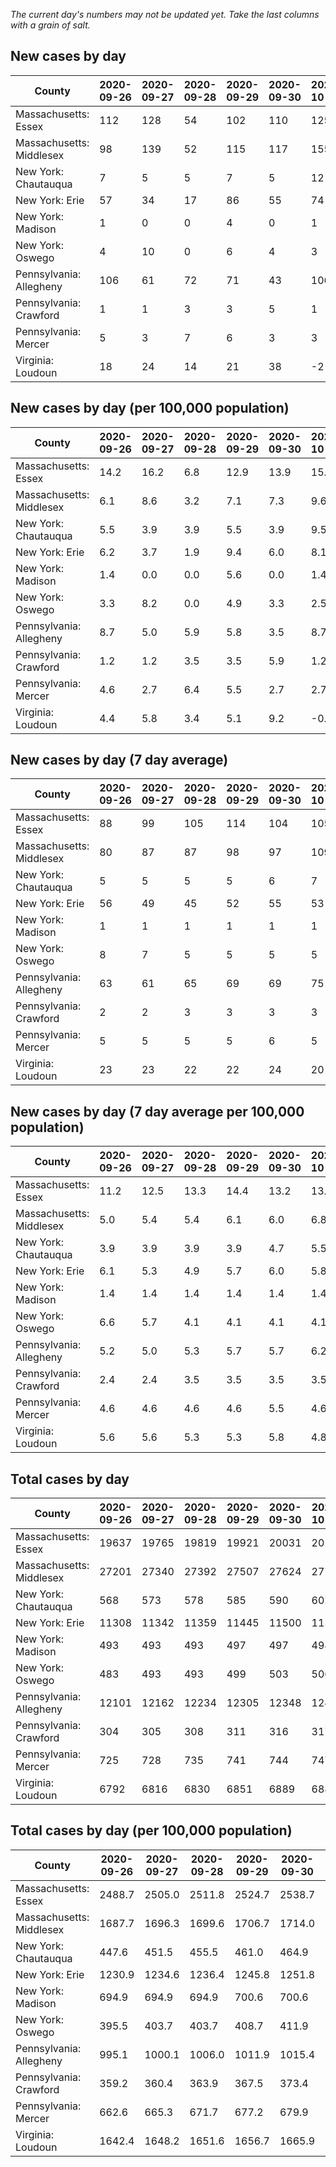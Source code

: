 _The current day's numbers may not be updated yet. Take the last columns with a grain of salt._
## New cases by day

| County | 2020-09-26 | 2020-09-27 | 2020-09-28 | 2020-09-29 | 2020-09-30 | 2020-10-01 | 2020-10-02 |
| --- | --- | --- | --- | --- | --- | --- | --- |
| Massachusetts: Essex | 112 | 128 | 54 | 102 | 110 | 125 |  |
| Massachusetts: Middlesex | 98 | 139 | 52 | 115 | 117 | 155 |  |
| New York: Chautauqua | 7 | 5 | 5 | 7 | 5 | 12 | 2 |
| New York: Erie | 57 | 34 | 17 | 86 | 55 | 74 | 63 |
| New York: Madison | 1 | 0 | 0 | 4 | 0 | 1 | 3 |
| New York: Oswego | 4 | 10 | 0 | 6 | 4 | 3 | 8 |
| Pennsylvania: Allegheny | 106 | 61 | 72 | 71 | 43 | 106 | 73 |
| Pennsylvania: Crawford | 1 | 1 | 3 | 3 | 5 | 1 | 4 |
| Pennsylvania: Mercer | 5 | 3 | 7 | 6 | 3 | 3 | 10 |
| Virginia: Loudoun | 18 | 24 | 14 | 21 | 38 | -2 | 29 |

## New cases by day (per 100,000 population)

| County | 2020-09-26 | 2020-09-27 | 2020-09-28 | 2020-09-29 | 2020-09-30 | 2020-10-01 | 2020-10-02 |
| --- | --- | --- | --- | --- | --- | --- | --- |
| Massachusetts: Essex | 14.2 | 16.2 | 6.8 | 12.9 | 13.9 | 15.8 |  |
| Massachusetts: Middlesex | 6.1 | 8.6 | 3.2 | 7.1 | 7.3 | 9.6 |  |
| New York: Chautauqua | 5.5 | 3.9 | 3.9 | 5.5 | 3.9 | 9.5 | 1.6 |
| New York: Erie | 6.2 | 3.7 | 1.9 | 9.4 | 6.0 | 8.1 | 6.9 |
| New York: Madison | 1.4 | 0.0 | 0.0 | 5.6 | 0.0 | 1.4 | 4.2 |
| New York: Oswego | 3.3 | 8.2 | 0.0 | 4.9 | 3.3 | 2.5 | 6.6 |
| Pennsylvania: Allegheny | 8.7 | 5.0 | 5.9 | 5.8 | 3.5 | 8.7 | 6.0 |
| Pennsylvania: Crawford | 1.2 | 1.2 | 3.5 | 3.5 | 5.9 | 1.2 | 4.7 |
| Pennsylvania: Mercer | 4.6 | 2.7 | 6.4 | 5.5 | 2.7 | 2.7 | 9.1 |
| Virginia: Loudoun | 4.4 | 5.8 | 3.4 | 5.1 | 9.2 | -0.5 | 7.0 |

## New cases by day (7 day average)

| County | 2020-09-26 | 2020-09-27 | 2020-09-28 | 2020-09-29 | 2020-09-30 | 2020-10-01 | 2020-10-02 |
| --- | --- | --- | --- | --- | --- | --- | --- |
| Massachusetts: Essex | 88 | 99 | 105 | 114 | 104 | 105 |  |
| Massachusetts: Middlesex | 80 | 87 | 87 | 98 | 97 | 109 |  |
| New York: Chautauqua | 5 | 5 | 5 | 5 | 6 | 7 | 6 |
| New York: Erie | 56 | 49 | 45 | 52 | 55 | 53 | 55 |
| New York: Madison | 1 | 1 | 1 | 1 | 1 | 1 | 1 |
| New York: Oswego | 8 | 7 | 5 | 5 | 5 | 5 | 5 |
| Pennsylvania: Allegheny | 63 | 61 | 65 | 69 | 69 | 75 | 76 |
| Pennsylvania: Crawford | 2 | 2 | 3 | 3 | 3 | 3 | 3 |
| Pennsylvania: Mercer | 5 | 5 | 5 | 5 | 6 | 5 | 5 |
| Virginia: Loudoun | 23 | 23 | 22 | 22 | 24 | 20 | 20 |

## New cases by day (7 day average per 100,000 population)

| County | 2020-09-26 | 2020-09-27 | 2020-09-28 | 2020-09-29 | 2020-09-30 | 2020-10-01 | 2020-10-02 |
| --- | --- | --- | --- | --- | --- | --- | --- |
| Massachusetts: Essex | 11.2 | 12.5 | 13.3 | 14.4 | 13.2 | 13.3 |  |
| Massachusetts: Middlesex | 5.0 | 5.4 | 5.4 | 6.1 | 6.0 | 6.8 |  |
| New York: Chautauqua | 3.9 | 3.9 | 3.9 | 3.9 | 4.7 | 5.5 | 4.7 |
| New York: Erie | 6.1 | 5.3 | 4.9 | 5.7 | 6.0 | 5.8 | 6.0 |
| New York: Madison | 1.4 | 1.4 | 1.4 | 1.4 | 1.4 | 1.4 | 1.4 |
| New York: Oswego | 6.6 | 5.7 | 4.1 | 4.1 | 4.1 | 4.1 | 4.1 |
| Pennsylvania: Allegheny | 5.2 | 5.0 | 5.3 | 5.7 | 5.7 | 6.2 | 6.2 |
| Pennsylvania: Crawford | 2.4 | 2.4 | 3.5 | 3.5 | 3.5 | 3.5 | 3.5 |
| Pennsylvania: Mercer | 4.6 | 4.6 | 4.6 | 4.6 | 5.5 | 4.6 | 4.6 |
| Virginia: Loudoun | 5.6 | 5.6 | 5.3 | 5.3 | 5.8 | 4.8 | 4.8 |

## Total cases by day

| County | 2020-09-26 | 2020-09-27 | 2020-09-28 | 2020-09-29 | 2020-09-30 | 2020-10-01 | 2020-10-02 |
| --- | --- | --- | --- | --- | --- | --- | --- |
| Massachusetts: Essex | 19637 | 19765 | 19819 | 19921 | 20031 | 20156 |  |
| Massachusetts: Middlesex | 27201 | 27340 | 27392 | 27507 | 27624 | 27779 |  |
| New York: Chautauqua | 568 | 573 | 578 | 585 | 590 | 602 | 604 |
| New York: Erie | 11308 | 11342 | 11359 | 11445 | 11500 | 11574 | 11637 |
| New York: Madison | 493 | 493 | 493 | 497 | 497 | 498 | 501 |
| New York: Oswego | 483 | 493 | 493 | 499 | 503 | 506 | 514 |
| Pennsylvania: Allegheny | 12101 | 12162 | 12234 | 12305 | 12348 | 12454 | 12527 |
| Pennsylvania: Crawford | 304 | 305 | 308 | 311 | 316 | 317 | 321 |
| Pennsylvania: Mercer | 725 | 728 | 735 | 741 | 744 | 747 | 757 |
| Virginia: Loudoun | 6792 | 6816 | 6830 | 6851 | 6889 | 6887 | 6916 |

## Total cases by day (per 100,000 population)

| County | 2020-09-26 | 2020-09-27 | 2020-09-28 | 2020-09-29 | 2020-09-30 | 2020-10-01 | 2020-10-02 |
| --- | --- | --- | --- | --- | --- | --- | --- |
| Massachusetts: Essex | 2488.7 | 2505.0 | 2511.8 | 2524.7 | 2538.7 | 2554.5 |  |
| Massachusetts: Middlesex | 1687.7 | 1696.3 | 1699.6 | 1706.7 | 1714.0 | 1723.6 |  |
| New York: Chautauqua | 447.6 | 451.5 | 455.5 | 461.0 | 464.9 | 474.4 | 476.0 |
| New York: Erie | 1230.9 | 1234.6 | 1236.4 | 1245.8 | 1251.8 | 1259.8 | 1266.7 |
| New York: Madison | 694.9 | 694.9 | 694.9 | 700.6 | 700.6 | 702.0 | 706.2 |
| New York: Oswego | 395.5 | 403.7 | 403.7 | 408.7 | 411.9 | 414.4 | 420.9 |
| Pennsylvania: Allegheny | 995.1 | 1000.1 | 1006.0 | 1011.9 | 1015.4 | 1024.1 | 1030.1 |
| Pennsylvania: Crawford | 359.2 | 360.4 | 363.9 | 367.5 | 373.4 | 374.6 | 379.3 |
| Pennsylvania: Mercer | 662.6 | 665.3 | 671.7 | 677.2 | 679.9 | 682.7 | 691.8 |
| Virginia: Loudoun | 1642.4 | 1648.2 | 1651.6 | 1656.7 | 1665.9 | 1665.4 | 1672.4 |
